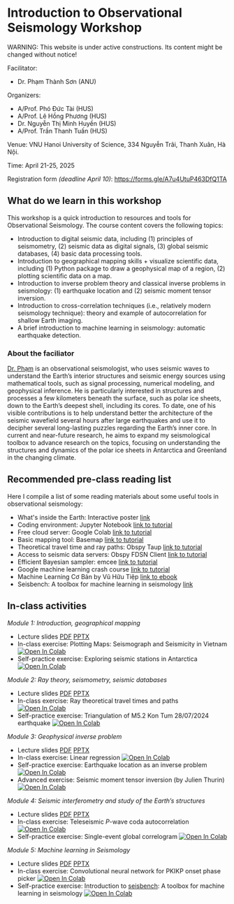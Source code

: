 # Introduction to Observational Seismology Workshop

WARNING: This website is under active constructions. Its content might be changed without notice!

Facilitator:
- Dr. Phạm Thành Sơn (ANU)

Organizers:
- A/Prof. Phó Đức Tài (HUS)
- A/Prof. Lê Hồng Phương (HUS)
- Dr. Nguyễn Thị Minh Huyền (HUS)
- A/Prof. Trần Thanh Tuấn (HUS)

Venue: VNU Hanoi University of Science, 334 Nguyễn Trãi, Thanh Xuân, Hà Nội.

Time: April 21-25, 2025

Registration form *(deadline April 10)*: https://forms.gle/A7u4UtuP463DfQ1TA

## What do we learn in this workshop
This workshop is a quick introduction to resources and tools for Observational Seismology. The course content covers the following topics:

* Introduction to digital seismic data, including (1) principles of seismometry, (2) seismic data as digital signals, (3) global seismic databases, (4) basic data processing tools. 
* Introduction to geographical mapping skills + visualize scientific data, including (1) Python package to draw a geophysical map of a region, (2) plotting scientific data on a map.
* Introduction to inverse problem theory and classical inverse problems in seismology: (1) earthquake location and (2) seismic moment tensor inversion. 
* Introduction to cross-correlation techniques (i.e., relatively modern seismology technique): theory and example of autocorrelation for shallow Earth imaging.
* A brief introduction to machine learning in seismology: automatic earthquake detection. 

### About the faciliator
[Dr. Phạm](https://www.tsonpham.net/) is an observational seismologist, who uses seismic waves to understand the Earth’s interior structures and seismic energy sources using mathematical tools, such as signal processing, numerical modeling, and geophysical inference. He is particularly interested in structures and processes a few kilometers beneath the surface, such as polar ice sheets, down to the Earth’s deepest shell, including its cores. To date, one of his visible contributions is to help understand better the architecture of the seismic wavefield several hours after large earthquakes and use it to decipher several long-lasting puzzles regarding the Earth’s inner core. In current and near-future research, he aims to expand my seismological toolbox to advance research on the topics, focusing on understanding the structures and dynamics of the polar ice sheets in Antarctica and Greenland in the changing climate. 

## Recommended pre-class reading list
Here I compile a list of some reading materials about some useful tools in observational seismology:
- What's inside the Earth: Interactive poster [link](https://www.earthscope.org/inside-the-earth-poster/)
- Coding environment: Jupyter Notebook [link to tutorial](https://colab.research.google.com/notebooks/intro.ipynb#scrollTo=GJBs_flRovLc)
- Free cloud server: Google Colab [link to tutorial](https://colab.research.google.com/notebooks/intro.ipynb#scrollTo=5fCEDCU_qrC0)
- Basic mapping tool: Basemap [link to tutorial](https://matplotlib.org/basemap/stable/users/geography.html)
- Theoretical travel time and ray paths: Obspy Taup [link to tutorial](https://docs.obspy.org/packages/obspy.taup.html)
- Access to seismic data servers: Obspy FDSN Client [link to tutorial](https://docs.obspy.org/packages/obspy.clients.fdsn.html#module-obspy.clients.fdsn)
- Efficient Bayesian sampler: emcee [link to tutorial](https://emcee.readthedocs.io/en/stable/tutorials/line/)
- Google machine learning crash course [link to tutorial](https://developers.google.com/machine-learning/crash-course/linear-regression)
- Machine Learning Cơ Bản by Vũ Hữu Tiệp [link to ebook](https://github.com/tiepvupsu/ebookMLCB)
- Seisbench: A toolbox for machine learning in seismology [link](https://seisbench.readthedocs.io/en/stable/)

## In-class activities

*Module 1: Introduction, geographical mapping*
<!-- * [Notes](Day1/notes.md) -->
* Lecture slides [PDF](https://drive.google.com/file/d/1KUkcooDYMBD843-AA1lpRnQ8i88LBAO_/view?usp=sharing) [PPTX](https://anu365-my.sharepoint.com/:p:/r/personal/u5883665_anu_edu_au/Documents/HUS2025/Module1.pptx?d=w397b024a68eb4e7f817f38c052061bf5&csf=1&web=1&e=Io1eim)
* In-class exercise: Plotting Maps: Seismograph and Seismicity in Vietnam [![Open In Colab](https://img.shields.io/badge/open%20in-Colab-b5e2fa?logo=googlecolab&style=flat-square&color=ffd670)](https://colab.research.google.com/github/tsonpham/ObsSeisHUS2025/blob/master/Day1/D1_Lab.ipynb)
* Self-practice exercise: Exploring seismic stations in Antarctica [![Open In Colab](https://img.shields.io/badge/open%20in-Colab-b5e2fa?logo=googlecolab&style=flat-square&color=ffd670)](https://colab.research.google.com/github/tsonpham/ObsSeisHUS2025/blob/master/Day1/D1_Prac.ipynb)

*Module 2: Ray theory, seismometry, seismic databases*
<!-- * [Overview](Day2/notes.md) -->
* Lecture slides [PDF]() [PPTX](https://anu365-my.sharepoint.com/:p:/r/personal/u5883665_anu_edu_au/Documents/HUS2025/Day2.pptx?d=waab4f620f10d4b76b3aaf1c9a4fb211e&csf=1&web=1&e=bU2Cwt)
* In-class exercise: Ray theoretical travel times and paths
 [![Open In Colab](https://img.shields.io/badge/open%20in-Colab-b5e2fa?logo=googlecolab&style=flat-square&color=ffd670)](https://colab.research.google.com/github/tsonpham/ObsSeisHUS2025/blob/master/Day2/D2_Lab.ipynb)
* Self-practice exercise: Triangulation of M5.2 Kon Tum 28/07/2024 earthquake [![Open In Colab](https://img.shields.io/badge/open%20in-Colab-b5e2fa?logo=googlecolab&style=flat-square&color=ffd670)](https://colab.research.google.com/github/tsonpham/ObsSeisHUS2025/blob/master/Day2/D2_Prac.ipynb)

*Module 3: Geophysical inverse problem*
<!-- * [Notes](Day3/notes.md) -->
* Lecture slides [PDF](link) [PPTX](https://anu365-my.sharepoint.com/:p:/r/personal/u5883665_anu_edu_au/Documents/HUS2025/Day3.pptx?d=wfcc3fd576e6242cdaa4c337f1609aaee&csf=1&web=1&e=aJOsT6)
* In-class exercise: Linear regression [![Open In Colab](https://img.shields.io/badge/open%20in-Colab-b5e2fa?logo=googlecolab&style=flat-square&color=ffd670)](https://colab.research.google.com/github/tsonpham/ObsSeisHUS2025/blob/master/Day3/D3_Lab.ipynb)
* Self-practice exercise: Earthquake location as an inverse problem [![Open In Colab](https://img.shields.io/badge/open%20in-Colab-b5e2fa?logo=googlecolab&style=flat-square&color=ffd670)](https://colab.research.google.com/github/tsonpham/ObsSeisHUS2025/blob/master/Day3/D3_Prac.ipynb)
* Advanced exercise: Seismic moment tensor inversion (by Julien Thurin) [![Open In Colab](https://img.shields.io/badge/open%20in-Colab-b5e2fa?logo=googlecolab&style=flat-square&color=ffd670)](https://colab.research.google.com/drive/1UJWOompBz9MlJN0B6SoVKzF8Whz_1nPp?usp=sharing#scrollTo=n8Gxw3DPkxAb)

*Module 4: Seismic interferometry and study of the Earth’s structures*
<!-- * [Notes](Day4/notes.md) -->
* Lecture slides [PDF](link) [PPTX](https://anu365-my.sharepoint.com/:p:/r/personal/u5883665_anu_edu_au/Documents/HUS2025/Day4.pptx?d=we66cec96811349c2879f10aa3adde4ca&csf=1&web=1&e=OTkMBd)
* In-class exercise: Teleseismic *P*-wave coda autocorrelation [![Open In Colab](https://img.shields.io/badge/open%20in-Colab-b5e2fa?logo=googlecolab&style=flat-square&color=ffd670)](https://colab.research.google.com/github/tsonpham/ObsSeisHUS2025/blob/master/Day4/D4_Lab.ipynb)
* Self-practice exercise: Single-event global correlogram [![Open In Colab](https://img.shields.io/badge/open%20in-Colab-b5e2fa?logo=googlecolab&style=flat-square&color=ffd670)](https://colab.research.google.com/github/tsonpham/ObsSeisHUS2025/blob/master/Day4/D4_Prac.ipynb)

*Module 5: Machine learning in Seismology*
<!-- * [Notes](Day5/notes.md) -->
* Lecture slides [PDF](link) [PPTX](https://anu365-my.sharepoint.com/:p:/r/personal/u5883665_anu_edu_au/Documents/HUS2025/Day4%20copy.pptx?d=wf037f29c5de94f27abe19302bd0c1f62&csf=1&web=1&e=QYOHfW)
* In-class exercise: Convolutional neural network for PKIKP onset phase picker [![Open In Colab](https://img.shields.io/badge/open%20in-Colab-b5e2fa?logo=googlecolab&style=flat-square&color=ffd670)](https://colab.research.google.com/github/tsonpham/ObsSeisHUS2025/blob/master/Day5/D5_Lab.ipynb)
* Self-practice exercise: Introduction to [seisbench](https://seisbench.readthedocs.io/en/stable/index.html): A toolbox for machine learning in seismology [![Open In Colab](https://img.shields.io/badge/open%20in-Colab-b5e2fa?logo=googlecolab&style=flat-square&color=ffd670)](https://colab.research.google.com/github/seisbench/seisbench/blob/main/examples/01b_model_api.ipynb)